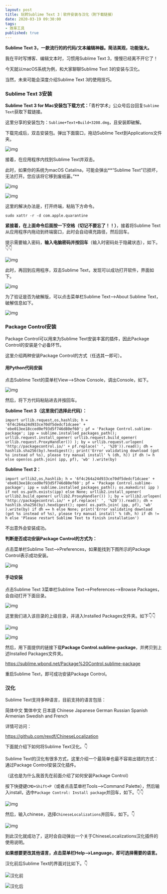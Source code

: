 ```yaml
---
layout: post
title: 玩转Sublime Text 3｜软件安装与汉化（附下载链接）
date: 2020-03-19 09:30:00
tags: 
- 效率工具
published: true
---
```


**Sublime Text 3，一款流行的的代码/文本编辑神器。简洁美观，功能强大。**

我在平时写博客、编辑文本时，习惯用Sublime Text 3，慢慢已经离不开它了！

今天就以macOS系统为例，和大家聊聊Sublime Text 3的安装与汉化。

当然，未来可能会深度介绍Sublime Text 3的使用技巧。

###   Sublime Text 3安装

**Sublime Text 3 for Mac安装包下载方式：**「青柠学术」公众号后台回复`Sublime Text`获取下载链接。

这里分享的安装包为：`Sublime+Text+Build+3208.dmg`，且安装即破解。

下载完成后，双击安装包。弹出下面窗口，拖动Sublime Text到Applications文件夹。

![img](https://tva1.sinaimg.cn/large/00831rSTly1gcyyrhbai9j30oi0f874i.jpg)

接着，在应用程序内找到Sublime Text并双击。

此时，如果你的系统为macOS Catalina，可能会弹出**“Sublime Text”已损坏，无法打开。您应该将它移到废纸篓。”**

![img](https://tva1.sinaimg.cn/large/00831rSTly1gcyyr7c6rkj30n20dsq3q.jpg)

![img](https://tva1.sinaimg.cn/large/00831rSTly1gcyyrgkgccj30es07ft9u.jpg)

这里的解决办法是，打开终端，粘贴下方命令。

```
sudo xattr -r -d com.apple.quarantine
```

**紧接着，在上面命令后面按一下空格（切记不要忘了！！）**，接着将Sublime Text从应用程序内拖动到终端窗口，此时会自动填充路径，然后回车。

提示需要输入密码，**输入电脑密码并按回车**（输入时密码处于隐藏状态），如下。👇👇

![img](https://tva1.sinaimg.cn/large/00831rSTly1gcyyrib6tcj30iy0d9gm6.jpg)

此时，再回到应用程序，双击Sublime Text，发现可以成功打开软件，界面如下。

![img](https://tva1.sinaimg.cn/large/00831rSTly1gcyyrd681pj30qg0iomxf.jpg)

为了验证是否为破解版，可以点击菜单栏Sublime Text-->About Sublime Text，破解信息如下。

![img](https://tva1.sinaimg.cn/large/00831rSTly1gcyyrekjmhj30c507sdgq.jpg)

###   Package Control安装

Package Control可以用来为Sublime Text安装丰富的插件，因此Package Control的安装是个必备环节。

这里介绍两种安装Package Control的方式（任选其一即可）。

#### 用Python代码安装

点击Sublime Text的菜单栏View-->Show Console，调出Console，如下。

![img](https://tva1.sinaimg.cn/large/00831rSTly1gcyyra0f55j30qg0iojs3.jpg)

然后，将下方代码粘贴进去并按回车。

**Sublime Text 3（这里我们选择此代码）：**

```
import urllib.request,os,hashlib; h = '6f4c264a24d933ce70df5dedcf1dcaee' + 'ebe013ee18cced0ef93d5f746d80ef60'; pf = 'Package Control.sublime-package'; ipp = sublime.installed_packages_path(); urllib.request.install_opener( urllib.request.build_opener( urllib.request.ProxyHandler()) ); by = urllib.request.urlopen( 'http://packagecontrol.io/' + pf.replace(' ', '%20')).read(); dh = hashlib.sha256(by).hexdigest(); print('Error validating download (got %s instead of %s), please try manual install' % (dh, h)) if dh != h else open(os.path.join( ipp, pf), 'wb' ).write(by)
```

**Sublime Text 2：**

```
import urllib2,os,hashlib; h = '6f4c264a24d933ce70df5dedcf1dcaee' + 'ebe013ee18cced0ef93d5f746d80ef60'; pf = 'Package Control.sublime-package'; ipp = sublime.installed_packages_path(); os.makedirs( ipp ) if not os.path.exists(ipp) else None; urllib2.install_opener( urllib2.build_opener( urllib2.ProxyHandler()) ); by = urllib2.urlopen( 'http://packagecontrol.io/' + pf.replace(' ', '%20')).read(); dh = hashlib.sha256(by).hexdigest(); open( os.path.join( ipp, pf), 'wb' ).write(by) if dh == h else None; print('Error validating download (got %s instead of %s), please try manual install' % (dh, h) if dh != h else 'Please restart Sublime Text to finish installation')
```

不出意外会安装成功。

**判断是否成功安装Package Control的方式为：**

点击菜单栏Sublime Text-->Preferences，如果能找到下图所示的Package Control表示成功安装。

![img](https://tva1.sinaimg.cn/large/00831rSTly1gcyyr94cgrj307k07saap.jpg) 

#### **手动安装**

点击Sublime Text 3菜单栏Sublime Text-->Preferences-->Browse Packages，会自动打开下面目录。

![img](https://tva1.sinaimg.cn/large/00831rSTly1gcyyrf5fraj30oi0f8jrx.jpg)

这里我们进入该目录的上级目录，并进入Installed Packages文件夹。如下👇👇

![img](https://tva1.sinaimg.cn/large/00831rSTly1gcyyrdnikyj30oi0f8t9i.jpg)

![img](https://tva1.sinaimg.cn/large/00831rSTly1gcyyrc859wj30oi0f8gm8.jpg)

然后，用下面提供的链接下载**Package Control.sublime-package**，并拷贝到上述Installed Packages文件夹。

https://sublime.wbond.net/Package%20Control.sublime-package

重启Sublime Text，即可成功安装Package Control。

###   汉化

Sublime Text支持多种语言，目前支持的语言包括：

简体中文 繁体中文 日本語 Chinese Japanese German Russian Spanish Armenian Swedish and French

详情可访问：

https://github.com/rexdf/ChineseLocalization

下面就介绍下如何将Sublime Text汉化。👇

Sublime Text的汉化有很多方式，这里介绍一个最简单也最不容易出错的方式：通过Package Control安装汉化插件。

（这也是为什么我首先在前面介绍了如何安装Package Control）

按下快捷键`CMD+Shift+P`（或者点击菜单栏Tools-->Command Palette），然后输入install，选中`Package Control: Install package`并回车，如下。👇👇

![img](https://tva1.sinaimg.cn/large/00831rSTly1gcyyr8fdcoj30qg0iodge.jpg)

然后，输入chinese，选择`ChineseLocalizations`并回车，如下。👇

![img](https://tva1.sinaimg.cn/large/00831rSTly1gcyyrae2rjj30qg0iot9p.jpg)

到此汉化就成功了，这时会自动弹出一个关于ChineseLocalizations汉化插件的使用说明。

**如果想要更改其他语言，点击菜单栏Help-->Language，即可选择需要的语言。**

汉化前后Sublime Text的界面对比如下。👇

![汉化前](https://tva1.sinaimg.cn/large/00831rSTly1gcyz2ohgspj30u00irwg0.jpg)

![汉化后](https://tva1.sinaimg.cn/large/00831rSTly1gcyz37yn83j30u00irmym.jpg)

